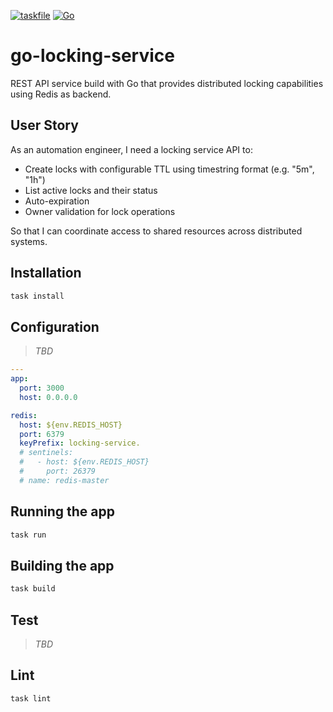 <!-- markdownlint-disable MD041 -->
<!-- markdownlint-disable MD033 -->
<!-- markdownlint-disable MD051 -->

<!-- PROJECT SHIELDS -->
<!--
*** I'm using markdown "reference style" links for readability.
*** Reference links are enclosed in brackets [ ] instead of parentheses ( ).
*** See the bottom of this document for the declaration of the reference variables
*** for contributors-url, forks-url, etc. This is an optional, concise syntax you may use.
*** https://www.markdownguide.org/basic-syntax/#reference-style-links
-->

[![taskfile][taskfile-shield]][taskfile-url]
[![Go][go-shield]][go-url]

# go-locking-service

REST API service build with Go that provides distributed locking capabilities using Redis as backend.

## User Story

As an automation engineer, I need a locking service API to:

- Create locks with configurable TTL using timestring format (e.g. "5m", "1h")
- List active locks and their status
- Auto-expiration
- Owner validation for lock operations

So that I can coordinate access to shared resources across distributed systems.

## Installation

```bash
task install
```

## Configuration

> *TBD*

<!--
You can pass `CONFIG_PATH` env variable to point to your `configuration.yaml`. Default path is `$(XDG_CONFIG_HOME)/locking-service/configuration.yaml`

You can use env variables as placeholder in the configuration.yaml
-->

```yaml
---
app:
  port: 3000
  host: 0.0.0.0

redis:
  host: ${env.REDIS_HOST}
  port: 6379
  keyPrefix: locking-service.
  # sentinels:
  #   - host: ${env.REDIS_HOST}
  #     port: 26379
  # name: redis-master
```

## Running the app

```bash
task run

```

## Building the app

```bash
task build

```

## Test

> *TBD*

## Lint

```bash
task lint

```

[taskfile-shield]: https://img.shields.io/badge/Taskfile-enabled-brightgreen?logo=task
[taskfile-url]: https://taskfile.dev/
[pre-commit-shield]: https://img.shields.io/badge/pre--commit-enabled-brightgreen?logo=pre-commit
[pre-commit-url]: https://github.com/pre-commit/pre-commit
[renovate-shield]: https://img.shields.io/badge/renovate-enabled-brightgreen?logo=renovate&logoColor=308BE3
[renovate-url]: https://www.mend.io/renovate/
[nestjs-shield]: https://img.shields.io/badge/NestJS-10.4.13-E0234E?logo=nestjs&logoColor=E0234E
[nestjs-url]: https://nestjs.com/
[go-shield]: https://img.shields.io/badge/Go-1.23.4-00ADD8?logo=go
[go-url]: https://go.dev/
